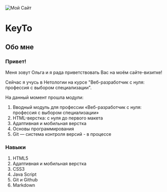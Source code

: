 ![Мой Сайт](https://i.pinimg.com/474x/04/41/96/0441962639797420f1219d159c77c916.jpg)

# KeyTo

## Обо мне

### Привет!

Меня зовут Ольга и я рада приветствовать Вас на моём сайте-визитке!

Сейчас я учусь в Нетологии на курсе "Веб-разработчик с нуля: профессия с выбором специализации".

На данный момент прошла модули:
1. Вводный модуль для профессии «Веб-разработчик с нуля: профессия с выбором специализации»
2. HTML-верстка: с нуля до первого макета
3. Адаптивная и мобильная верстка
4. Основы программирования
5. Git — система контроля версий - в процессе

### Навыки

1. HTML5
2. Адаптивная и мобильная верстка
3. CSS3
4. Java Script
5. Git и Github
6. Markdown